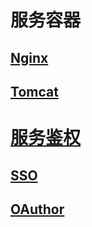 # 服务容器
## [Nginx](README.md)
## [Tomcat](tomcat/README.md)
# [服务鉴权](authentication/README.md)
## [SSO](authentication/sso/README.md)
## [OAuthor](authentication/oauthor/README.md) 